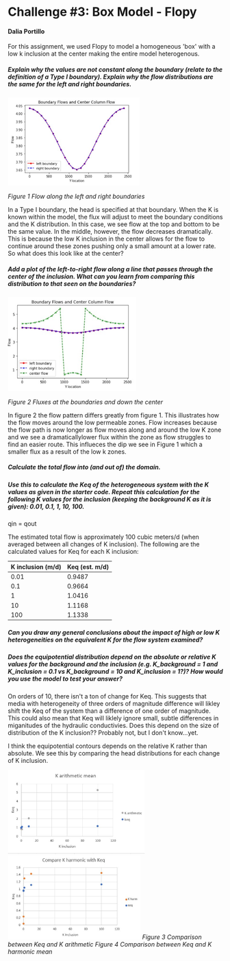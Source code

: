# Challenge #3: Box Model - Flopy

#### Dalia Portillo

For this assignment, we used Flopy to model a homogeneous 'box' with a low k inclusion at the center making the entire model heterogenous.

##### Explain why the values are not constant along the boundary (relate to the definition of a Type I boundary). Explain why the flow distributions are the same for the left and right boundaries.

<img src="noundary_fluxes.JPG" alt="Drawing" style="width: 307px;"/>

*Figure 1 Flow along the left and right boundaries*


In a Type I boundary, the head is specified at that boundary. When the K is known within the model, the flux will adjust to meet the boundary conditions and the K distribution. In this case, we see flow at the top and bottom to be the same value. In the middle, however, the flow decreases dramatically. This is because the low K inclusion in the center allows for the flow to continue around these zones pushing only a small amount at a lower rate. So what does this look like at the center?

##### Add a plot of the left-to-right flow along a line that passes through the center of the inclusion. What can you learn from comparing this distribution to that seen on the boundaries?

<img src="fluxes.JPG" alt="Drawing" style="width: 300px;"/>

*Figure 2 Fluxes at the boundaries and down the center*

In figure 2 the flow pattern differs greatly from figure 1. This illustrates how the flow moves around the low permeable zones. Flow increases because the flow path is now longer as flow moves along and around the low K zone and we see a dramaticallylower flux within the zone as flow struggles to find an easier route. This influeces the dip we see in Figure 1 which a smaller flux as a result of the low k zones.

##### Calculate the total flow into (and out of) the domain.
##### Use this to calculate the Keq of the heterogeneous system with the K values as given in the starter code. Repeat this calculation for the following K values for the inclusion (keeping the background K as it is given): 0.01, 0.1, 1, 10, 100.

qin = qout

The estimated total flow is approximately 100 cubic meters/d (when averaged between all changes of K inclusion). The following are the calculated values for Keq for each K inclusion:


|K inclusion (m/d) |Keq (est. m/d)|
|------|-------|
|0.01|0.9487|
|0.1|0.9664|
|1|1.0416|
|10|1.1168|
|100|1.1338|

##### Can you draw any general conclusions about the impact of high or low K heterogeneities on the equivalent K for the flow system examined? 

##### Does the equipotential distribution depend on the absolute or relative K values for the background and the inclusion (e.g. K_background = 1 and K_inclusion = 0.1  vs  K_background = 10 and K_inclusion = 1?)? How would you use the model to test your answer?

On orders of 10, there isn't a ton of change for Keq. This suggests that media with heterogeneity of three orders of magnitude difference will likley shift the Keq of the system than a difference of one order of magnitude. This could also mean that Keq will liklely ignore small, subtle differences in miganitudes of the hydraulic conductivies. Does this depend on the size of distribution of the K inclusion?? Probably not, but I don't know...yet.

I think the equipotential contours depends on the relative K rather than absolute. We see this by comparing the head distributions for each change of K inclusion.

<img src="K_arth.JPG" alt="Drawing" style="width: 320px;"/><img src="khasrm.JPG" alt="Drawing" style="width: 310px;"/>
*Figure 3 Comparison between Keq and K arithmetic* *Figure 4 Comparison between Keq and K harmonic mean*


```python

```
